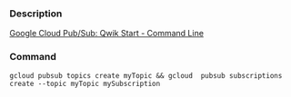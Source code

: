 ### Description

[Google Cloud Pub/Sub: Qwik Start - Command Line](https://www.qwiklabs.com/catalog?keywords=Google+Cloud+Pub%2FSub%3A+Qwik+Start+-+Command+Line)

### Command
`gcloud pubsub topics create myTopic && gcloud  pubsub subscriptions create --topic myTopic mySubscription`